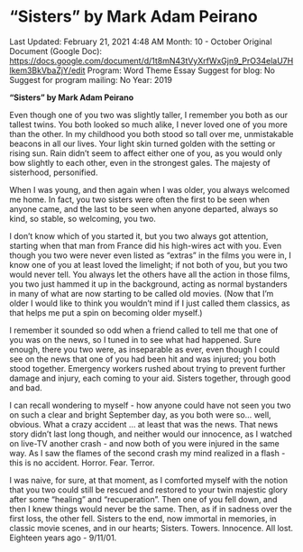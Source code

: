 # “Sisters” by Mark Adam Peirano

Last Updated: February 21, 2021 4:48 AM
Month: 10 - October
Original Document (Google Doc): https://docs.google.com/document/d/1t8mN43tVyXrfWxGjn9_PrO34elaU7Hlkem3BkVbaZjY/edit
Program: Word Theme Essay
Suggest for blog: No
Suggest for program mailing: No
Year: 2019

**“Sisters” by Mark Adam Peirano**

Even though one of you two was slightly taller, I remember you both as our tallest twins. You both looked so much alike, I never loved one of you more than the other. In my childhood you both stood so tall over me, unmistakable beacons in all our lives. Your light skin turned golden with the setting or rising sun. Rain didn’t seem to affect either one of you, as you would only bow slightly to each other, even in the strongest gales. The majesty of sisterhood, personified.

When I was young, and then again when I was older, you always welcomed me home. In fact, you two sisters were often the first to be seen when anyone came, and the last to be seen when anyone departed, always so kind, so stable, so welcoming, you two.

I don’t know which of you started it, but you two always got attention, starting when that man from France did his high-wires act with you. Even though you two were never even listed as “extras” in the films you were in, I know one of you at least loved the limelight; if not both of you, but you two would never tell. You always let the others have all the action in those films, you two just hammed it up in the background, acting as normal bystanders in many of what are now starting to be called old movies. (Now that I’m older I would like to think you wouldn’t mind if I just called them classics, as that helps me put a spin on becoming older myself.)

I remember it sounded so odd when a friend called to tell me that one of you was on the news, so I tuned in to see what had happened. Sure enough, there you two were, as inseparable as ever, even though I could see on the news that one of you had been hit and was injured; you both stood together. Emergency workers rushed about trying to prevent further damage and injury, each coming to your aid. Sisters together, through good and bad.

I can recall wondering to myself - how anyone could have not seen you two on such a clear and bright September day, as you both were so… well, obvious. What a crazy accident … at least that was the news. That news story didn’t last long though, and neither would our innocence, as I watched on live-TV another crash - and now both of you were injured in the same way. As I saw the flames of the second crash my mind realized in a flash - this is no accident. Horror. Fear. Terror.

I was naive, for sure, at that moment, as I comforted myself with the notion that you two could still be rescued and restored to your twin majestic glory after some “healing” and “recuperation”. Then one of you fell down, and then I knew things would never be the same. Then, as if in sadness over the first loss, the other fell. Sisters to the end, now immortal in memories, in classic movie scenes, and in our hearts; Sisters. Towers. Innocence. All lost. Eighteen years ago - 9/11/01.